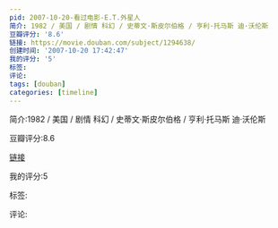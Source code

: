 ```yaml
---
pid: 2007-10-20-看过电影-E.T.外星人
简介: 1982 / 美国 / 剧情 科幻 / 史蒂文·斯皮尔伯格 / 亨利·托马斯 迪·沃伦斯
豆瓣评分: '8.6'
链接: https://movie.douban.com/subject/1294638/
创建时间: '2007-10-20 17:42:47'
我的评分: '5'
标签:
评论:
tags: [douban]
categories: [timeline]
---
```

简介:1982 / 美国 / 剧情 科幻 / 史蒂文·斯皮尔伯格 / 亨利·托马斯 迪·沃伦斯

豆瓣评分:8.6

[链接](https://movie.douban.com/subject/1294638/)

我的评分:5

标签:

评论:

